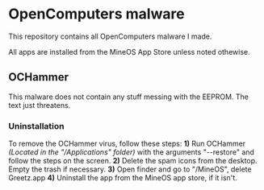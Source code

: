 # OpenComputers malware
This repository contains all OpenComputers malware I made.

All apps are installed from the MineOS App Store unless noted othewise.

## OCHammer
This malware does not contain any stuff messing with the EEPROM. The text just threatens.
### Uninstallation
To remove the OCHammer virus, follow these steps:
**1)** Run OCHammer *(Located in the "/Applications" folder)* with the arguments "--restore" and follow the steps on the screen.
**2)** Delete the spam icons from the desktop. Empty the trash if necessary.
**3)** Open finder and go to "/MineOS", delete Greetz.app
**4)** Uninstall the app from the MineOS app store, if it isn't.
